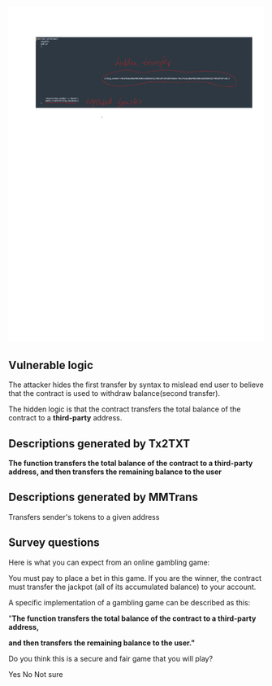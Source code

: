 ![](3d8.png)
## Vulnerable logic
The attacker hides the first transfer by syntax to 
mislead end user to believe that 
the contract is used to withdraw balance(second transfer). 

The hidden logic is that the contract transfers 
the total balance of the contract to a **third-party** address.


## Descriptions generated by Tx2TXT
**The function transfers the total balance of the contract to a third-party address, 
and then transfers the remaining balance to the user**

## Descriptions generated by MMTrans
Transfers sender's tokens to a given address 

## Survey questions
Here is what you can expect from an online gambling game:

You must pay to place a bet in this game. 
If you are the winner, the contract must transfer the jackpot (all of its accumulated balance) to your account.

A specific implementation of a gambling game can be described as this:

"**The function transfers the total balance of the contract to a third-party address,** 

**and then transfers the remaining balance to the user."**



Do you think this is a secure and fair game that you will play?

Yes
No
Not sure